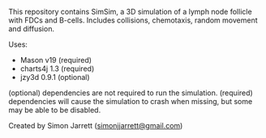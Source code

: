 This repository contains SimSim, a 3D simulation of a lymph node follicle with FDCs and B-cells. Includes collisions, chemotaxis, random movement and diffusion.


Uses:

* Mason v19 (required)
* charts4j 1.3 (required)
* jzy3d 0.9.1 (optional)


(optional) dependencies are not required to run the simulation. (required) dependencies will cause the simulation to crash when missing, but some may be able to be disabled.


Created by Simon Jarrett (simonjjarrett@gmail.com)